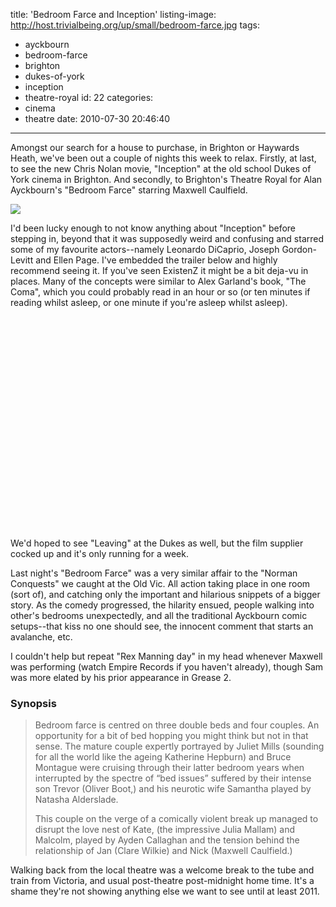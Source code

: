 title: 'Bedroom Farce and Inception'
listing-image: http://host.trivialbeing.org/up/small/bedroom-farce.jpg
tags:
  - ayckbourn
  - bedroom-farce
  - brighton
  - dukes-of-york
  - inception
  - theatre-royal
id: 22
categories:
  - cinema
  - theatre
date: 2010-07-30 20:46:40
---

Amongst our search for a house to purchase, in Brighton or Haywards Heath, we've been out a couple of nights this week to relax. Firstly, at last, to see the new Chris Nolan movie, "Inception" at the old school Dukes of York cinema in Brighton. And secondly, to Brighton's Theatre Royal for Alan Ayckbourn's "Bedroom Farce" starring Maxwell Caulfield.

[![](http://host.trivialbeing.org/up/small/bedroom-farce.jpg)](http://host.trivialbeing.org/up/bedroom-farce.jpg)

<!--more-->

I'd been lucky enough to not know anything about "Inception" before stepping in, beyond that it was supposedly weird and confusing and starred some of my favourite actors--namely Leonardo DiCaprio, Joseph Gordon-Levitt and Ellen Page. I've embedded the trailer below and highly recommend seeing it. If you've seen ExistenZ it might be a bit deja-vu in places. Many of the concepts were similar to Alex Garland's book, "The Coma", which you could probably read in an hour or so (or ten minutes if reading whilst asleep, or one minute if you're asleep whilst asleep).

<div style="text-align:center"><object width="560" height="340"><param name="movie" value="http://www.youtube.com/v/66TuSJo4dZM&amp;hl=en_GB&amp;fs=1?rel=0"></param><param name="allowFullScreen" value="true"></param><param name="allowscriptaccess" value="always"></param><embed src="http://www.youtube.com/v/66TuSJo4dZM&amp;hl=en_GB&amp;fs=1?rel=0" type="application/x-shockwave-flash" allowscriptaccess="always" allowfullscreen="true" width="560" height="340"></embed></object></div>

We'd hoped to see "Leaving" at the Dukes as well, but the film supplier cocked up and it's only running for a week.

Last night's "Bedroom Farce" was a very similar affair to the "Norman Conquests" we caught at the Old Vic. All action taking place in one room (sort of), and catching only the important and hilarious snippets of a bigger story. As the comedy progressed, the hilarity ensued, people walking into other's bedrooms unexpectedly, and all the traditional Ayckbourn comic setups--that kiss no one should see, the innocent comment that starts an avalanche, etc.

I couldn't help but repeat "Rex Manning day" in my head whenever Maxwell was performing (watch Empire Records if you haven't already), though Sam was more elated by his prior appearance in Grease 2.

### Synopsis

> Bedroom farce is centred on three double beds and four couples. An opportunity for a bit of bed hopping you might think but not in that sense. The mature couple expertly portrayed by Juliet Mills (sounding for all the world like the ageing Katherine Hepburn) and Bruce Montague were cruising through their latter bedroom years when interrupted by the spectre of “bed issues” suffered by their intense son Trevor (Oliver Boot,) and his neurotic wife Samantha played by Natasha Alderslade.>
> This couple on the verge of a comically violent break up managed to disrupt the love nest of Kate, (the impressive Julia Mallam) and Malcolm, played by Ayden Callaghan and the tension behind the relationship of Jan (Clare Wilkie) and Nick (Maxwell Caulfield.)
>

Walking back from the local theatre was a welcome break to the tube and train from Victoria, and usual post-theatre post-midnight home time. It's a shame they're not showing anything else we want to see until at least 2011.
